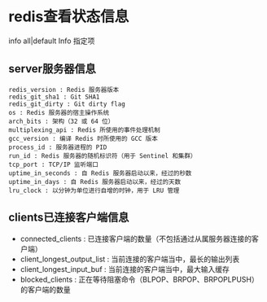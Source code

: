 # redis查看状态信息
info   all|default
Info 指定项

## server服务器信息
	redis_version : Redis 服务器版本
	redis_git_sha1 : Git SHA1
	redis_git_dirty : Git dirty flag
	os : Redis 服务器的宿主操作系统
	arch_bits : 架构（32 或 64 位）
	multiplexing_api : Redis 所使用的事件处理机制
	gcc_version : 编译 Redis 时所使用的 GCC 版本
	process_id : 服务器进程的 PID
	run_id : Redis 服务器的随机标识符（用于 Sentinel 和集群）
	tcp_port : TCP/IP 监听端口
	uptime_in_seconds : 自 Redis 服务器启动以来，经过的秒数
	uptime_in_days : 自 Redis 服务器启动以来，经过的天数
	lru_clock : 以分钟为单位进行自增的时钟，用于 LRU 管理
	
## clients已连接客户端信息
* connected_clients : 已连接客户端的数量（不包括通过从属服务器连接的客户端）
* client_longest_output_list : 当前连接的客户端当中，最长的输出列表
* client_longest_input_buf : 当前连接的客户端当中，最大输入缓存
* blocked_clients : 正在等待阻塞命令（BLPOP、BRPOP、BRPOPLPUSH）的客户端的数量